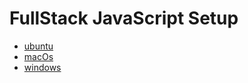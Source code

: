 # FullStack JavaScript Setup

- [ubuntu](program/frontend/setup/ubuntu.md)
- [macOs](program/frontend/setup/macOs.md)
- [windows](program/frontend/setup/windows.md)